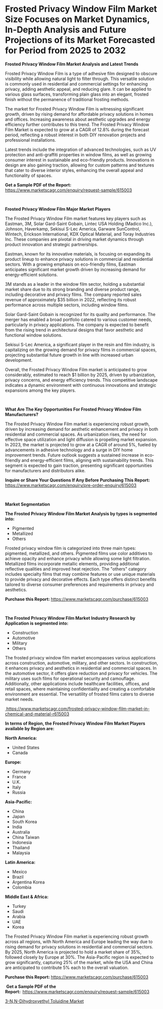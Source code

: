 <p><h1>Frosted Privacy Window Film Market Size Focuses on Market Dynamics, In-Depth Analysis and Future Projections of its Market Forecasted for Period from 2025 to 2032</h1></p><p><strong>Frosted Privacy Window Film Market Analysis and Latest Trends</strong></p>
<p><p>Frosted Privacy Window Film is a type of adhesive film designed to obscure visibility while allowing natural light to filter through. This versatile solution is commonly used in residential and commercial settings for enhancing privacy, adding aesthetic appeal, and reducing glare. It can be applied to various glass surfaces, transforming plain glass into an elegant, frosted finish without the permanence of traditional frosting methods.</p><p>The market for Frosted Privacy Window Film is witnessing significant growth, driven by rising demand for affordable privacy solutions in homes and offices. Increasing awareness about aesthetic upgrades and energy efficiency further contributes to this trend. The Frosted Privacy Window Film Market is expected to grow at a CAGR of 12.8% during the forecast period, reflecting a robust interest in both DIY renovation projects and professional installations. </p><p>Latest trends include the integration of advanced technologies, such as UV protection and anti-graffiti properties in window films, as well as growing consumer interest in sustainable and eco-friendly products. Innovations in design are also gaining traction, allowing for custom patterns and textures that cater to diverse interior styles, enhancing the overall appeal and functionality of spaces.</p></p>
<p><strong>Get a Sample PDF of the Report:&nbsp;</strong> <a href="https://www.marketscagr.com/enquiry/request-sample/615003?utm_campaign=3368&utm_medium=2&utm_source=Github&utm_content=ia&utm_term=24032025&utm_id=frosted-privacy-window-film">https://www.marketscagr.com/enquiry/request-sample/615003</a></p>
<p>&nbsp;</p>
<p><strong>Frosted Privacy Window Film Major Market Players</strong></p>
<p><p>The Frosted Privacy Window Film market features key players such as Eastman, 3M, Solar Gard-Saint Gobain, Lintec USA Holding (Madico Inc.), Johnson, Haverkamp, Sekisui S-Lec America, Garware SunControl, Wintech, Erickson International, KDX Optical Material, and Toray Industries Inc. These companies are pivotal in driving market dynamics through product innovation and strategic partnerships.</p><p>Eastman, known for its innovative materials, is focusing on expanding its product lineup to enhance privacy solutions in commercial and residential sectors. With a growing emphasis on eco-friendly films, Eastman anticipates significant market growth driven by increasing demand for energy-efficient solutions.</p><p>3M stands as a leader in the window film sector, holding a substantial market share due to its strong branding and diverse product range, including decorative and privacy films. The company reported sales revenue of approximately $35 billion in 2022, reflecting its robust performance across multiple sectors, including window films.</p><p>Solar Gard-Saint Gobain is recognized for its quality and performance. The merger has enabled a broad portfolio catered to various customer needs, particularly in privacy applications. The company is expected to benefit from the rising trend in architectural designs that favor aesthetic and functional window solutions.</p><p>Sekisui S-Lec America, a significant player in the resin and film industry, is capitalizing on the growing demand for privacy films in commercial spaces, projecting substantial future growth in line with increased urban development.</p><p>Overall, the Frosted Privacy Window Film market is anticipated to grow considerably, estimated to reach $1 billion by 2025, driven by urbanization, privacy concerns, and energy efficiency trends. This competitive landscape indicates a dynamic environment with continuous innovations and strategic expansions among the key players.</p></p>
<p>&nbsp;</p>
<p><strong>What Are The Key Opportunities For Frosted Privacy Window Film Manufacturers?</strong></p>
<p><p>The Frosted Privacy Window Film market is experiencing robust growth, driven by increasing demand for aesthetic enhancement and privacy in both residential and commercial spaces. As urbanization rises, the need for effective space utilization and light diffusion is propelling market expansion. In 2023, the market is projected to grow at a CAGR of around 5%, fueled by advancements in adhesive technology and a surge in DIY home improvement trends. Future outlook suggests a sustained increase in eco-friendly and energy-efficient films, aligning with sustainability trends. This segment is expected to gain traction, presenting significant opportunities for manufacturers and distributors alike.</p></p>
<p><strong>Inquire or Share Your Questions If Any Before Purchasing This Report:</strong> <a href="https://www.marketscagr.com/enquiry/pre-order-enquiry/615003?utm_campaign=3368&utm_medium=2&utm_source=Github&utm_content=ia&utm_term=24032025&utm_id=frosted-privacy-window-film">https://www.marketscagr.com/enquiry/pre-order-enquiry/615003</a></p>
<p>&nbsp;</p>
<p><strong>Market Segmentation</strong></p>
<p><strong>The Frosted Privacy Window Film Market Analysis by types is segmented into:</strong></p>
<p><ul><li>Pigmented</li><li>Metallized</li><li>Others</li></ul></p>
<p><p>Frosted privacy window film is categorized into three main types: pigmented, metallized, and others. Pigmented films use color additives to achieve opacity and enhance privacy while allowing some light filtration. Metallized films incorporate metallic elements, providing additional reflective qualities and improved heat rejection. The "others" category includes specialty films that may combine features or use unique materials to provide privacy and decorative effects. Each type offers distinct benefits tailored to diverse consumer preferences and requirements in privacy and aesthetics.</p></p>
<p><strong>Purchase this Report:&nbsp;</strong><a href="https://www.marketscagr.com/purchase/615003?utm_campaign=3368&utm_medium=2&utm_source=Github&utm_content=ia&utm_term=24032025&utm_id=frosted-privacy-window-film">https://www.marketscagr.com/purchase/615003</a></p>
<p>&nbsp;</p>
<p><strong>The Frosted Privacy Window Film Market Industry Research by Application is segmented into:</strong></p>
<p><ul><li>Construction</li><li>Automotive</li><li>Military</li><li>Others</li></ul></p>
<p><p>The frosted privacy window film market encompasses various applications across construction, automotive, military, and other sectors. In construction, it enhances privacy and aesthetics in residential and commercial spaces. In the automotive sector, it offers glare reduction and privacy for vehicles. The military uses such films for operational security and camouflage. Additionally, other applications include healthcare facilities, offices, and retail spaces, where maintaining confidentiality and creating a comfortable environment are essential. The versatility of frosted films caters to diverse market needs.</p></p>
<p><a href="https://www.marketscagr.com/frosted-privacy-window-film-market-in-chemical-and-material-r615003?utm_campaign=3368&utm_medium=2&utm_source=Github&utm_content=ia&utm_term=24032025&utm_id=frosted-privacy-window-film">&nbsp;https://www.marketscagr.com/frosted-privacy-window-film-market-in-chemical-and-material-r615003</a></p>
<p><strong>In terms of Region, the Frosted Privacy Window Film Market Players available by Region are:</strong></p>
<p>
    <p> <strong> North America: </strong>
        <ul>
            <li>United States</li>
            <li>Canada</li>
        </ul>
        </p> 
    <p> <strong> Europe: </strong>
        <ul>
            <li>Germany</li>
            <li>France</li>
            <li>U.K.</li>
            <li>Italy</li>
            <li>Russia</li>
        </ul>
        </p> 
    <p> <strong> Asia-Pacific: </strong>
        <ul>
            <li>China</li>
            <li>Japan</li>
            <li>South Korea</li>
            <li>India</li>
            <li>Australia</li>
            <li>China Taiwan</li>
            <li>Indonesia</li>
            <li>Thailand</li>
            <li>Malaysia</li>
        </ul>
        </p> 
    <p> <strong> Latin America: </strong>
        <ul>
            <li>Mexico</li>
            <li>Brazil</li>
            <li>Argentina Korea</li>
            <li>Colombia</li>
        </ul>
        </p> 
    <p> <strong> Middle East & Africa: </strong>
        <ul>
            <li>Turkey</li>
            <li>Saudi</li>
            <li>Arabia</li>
            <li>UAE</li>
            <li>Korea</li>
        </ul>
    </p>
    </p>
<p><p>The Frosted Privacy Window Film market is experiencing robust growth across all regions, with North America and Europe leading the way due to rising demand for privacy solutions in residential and commercial sectors. By 2025, North America is projected to hold a market share of 35%, followed closely by Europe at 30%. The Asia-Pacific region is expected to grow significantly, capturing 25% of the market, while the USA and China are anticipated to contribute 5% each to the overall valuation.</p></p>
<p><strong>Purchase this Report: </strong><a href="https://www.marketscagr.com/purchase/615003?utm_campaign=3368&utm_medium=2&utm_source=Github&utm_content=ia&utm_term=24032025&utm_id=frosted-privacy-window-film">https://www.marketscagr.com/purchase/615003</a></p>
<p>&nbsp;<strong>Get a Sample PDF of the Report:&nbsp;&nbsp;</strong><a href="https://www.marketscagr.com/enquiry/request-sample/615003?utm_campaign=3368&utm_medium=2&utm_source=Github&utm_content=ia&utm_term=24032025&utm_id=frosted-privacy-window-film">https://www.marketscagr.com/enquiry/request-sample/615003</a></p>
<p><strong></strong></p>
<p><p><a href="https://github.com/debowflaggqw/Market-Research-Report-List-1/blob/main/3-nn-dihydroxyethyl-toluidine-market.md?utm_campaign=3368&utm_medium=2&utm_source=Github&utm_content=ia&utm_term=24032025&utm_id=frosted-privacy-window-film">3-N,N-Dihydroxyethyl Toluidine Market</a></p></p>